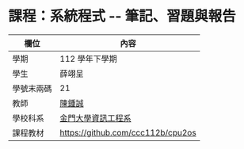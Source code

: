 # 課程：系統程式 -- 筆記、習題與報告

欄位 | 內容
-----|--------
學期 | 112 學年下學期
學生 |  薛翊呈
學號末兩碼 | 21
教師 | [陳鍾誠](https://www.nqu.edu.tw/educsie/index.php?act=blog&code=list&ids=4)
學校科系 | [金門大學資訊工程系](https://www.nqu.edu.tw/educsie/index.php)
課程教材 | https://github.com/ccc112b/cpu2os
